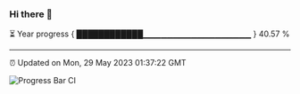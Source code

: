 ### Hi there 👋

⏳ Year progress { ████████████▁▁▁▁▁▁▁▁▁▁▁▁▁▁▁▁▁▁ } 40.57 %

---

⏰ Updated on Mon, 29 May 2023 01:37:22 GMT

![Progress Bar CI](https://github.com/ZhaoGui/ZhaoGui/workflows/Progress%20Bar%20CI/badge.svg)
